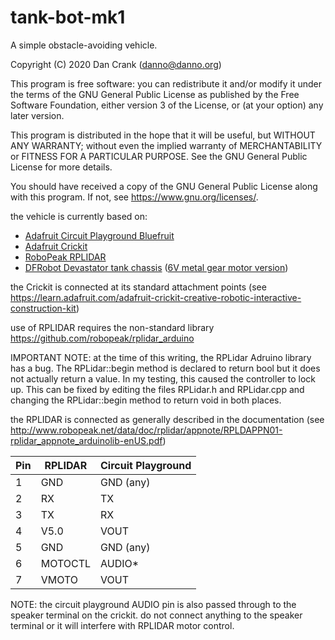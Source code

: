 # tank-bot-mk1

A simple obstacle-avoiding vehicle.

Copyright (C) 2020 Dan Crank (danno@danno.org)

This program is free software: you can redistribute it and/or modify
it under the terms of the GNU General Public License as published by
the Free Software Foundation, either version 3 of the License, or
(at your option) any later version.

This program is distributed in the hope that it will be useful,
but WITHOUT ANY WARRANTY; without even the implied warranty of
MERCHANTABILITY or FITNESS FOR A PARTICULAR PURPOSE.  See the
GNU General Public License for more details.

You should have received a copy of the GNU General Public License
along with this program.  If not, see <https://www.gnu.org/licenses/>.

the vehicle is currently based on:
- [Adafruit Circuit Playground Bluefruit](https://www.adafruit.com/product/4333)
- [Adafruit Crickit](https://www.adafruit.com/product/3093)
- [RoboPeak RPLIDAR](https://www.adafruit.com/product/4010)
- [DFRobot Devastator tank chassis](https://www.dfrobot.com/product-1477.html) ([6V metal gear motor version](https://www.dfrobot.com/product-1476.html))

the Crickit is connected at its standard attachment points (see
https://learn.adafruit.com/adafruit-crickit-creative-robotic-interactive-construction-kit)

use of RPLIDAR requires the non-standard library https://github.com/robopeak/rplidar_arduino

IMPORTANT NOTE: at the time of this writing, the RPLidar Adruino library has a bug. The
RPLidar::begin method is declared to return bool but it does not actually return a value.
In my testing, this caused the controller to lock up. This can be fixed by editing the
files RPLidar.h and RPLidar.cpp and changing the RPLidar::begin method to return void in
both places.
 
the RPLIDAR is connected as generally described in the documentation (see
http://www.robopeak.net/data/doc/rplidar/appnote/RPLDAPPN01-rplidar_appnote_arduinolib-enUS.pdf)

| Pin | RPLIDAR | Circuit Playground |
|-----|---------|--------------------|
| 1   | GND     | GND (any)          |
| 2   | RX      | TX                 |
| 3   | TX      | RX                 |
| 4   | V5.0    | VOUT               |
| 5   | GND     | GND (any)          |
| 6   | MOTOCTL | AUDIO*             |
| 7   | VMOTO   | VOUT               |

NOTE: the circuit playground AUDIO pin is also passed through to
the speaker terminal on the crickit. do not connect anything to the
speaker terminal or it will interfere with RPLIDAR motor control.